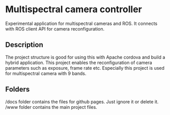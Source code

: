# Multispectral camera controller

Experimental application for multispectral cameras and ROS. It connects with ROS client API for camera reconfiguration.
 
## Description

The project structure is good for using this with Apache cordova and build a hybrid application. This project enables the reconfiguration of camera parameters such as exposure, frame rate etc. Especially this project is used for multispectral camera with 9 bands.

## Folders

/docs folder contains the files for github pages. Just ignore it or delete it.
/www folder contains the main project files.